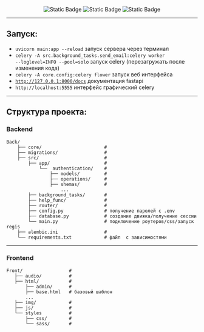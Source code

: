 <div align="center">

![Static Badge](https://img.shields.io/badge/python_3.10-%233776AB?logo=python&labelColor=grey)
![Static Badge](https://img.shields.io/badge/fastapi_0.108.0-%23009688?logo=fastapi&labelColor=grey)
![Static Badge](https://img.shields.io/badge/SQLAlchemy_2.0.25-%23D71F00?logo=sqlalchemy&labelColor=grey)

---
</div>  

## Запуск:
- <code>uvicorn main:app --reload</code> запуск сервера через терминал
- <code>celery -A src.background_tasks.send_email:celery worker --loglevel=INFO --pool=solo</code> запуск celery (перезагружать после изменения кода)
- <code>celery -A core.config:celery flower</code> запуск веб интерфейса
- <code>http://127.0.0.1:8000/docs</code> документация fastapi
- <code>http://localhost:5555</code> интерфейс графический celery
---

## Структура проекта:

### Backend

```
Back/
    ├── core/                       #
    ├── migrations/                 #
    ├── src/                        #
        ├── app/                    #
            └──  authentication/    #
                ├── models/         #
                ├── operations/     #
                ├── shemas/         #
                    ...
        ├── background_tasks/       #
        ├── help_func/              #
        ├── router/                 #
        ├── config.py               # получение паролей с .env
        ├── database.py             # создание движка/получение сессии
        └── main.py                 # подключение роутеров/css/запуск regis
    ├── alembic.ini                 #
    └── requirements.txt            # файл  с зависимостями
```

---

### Frontend

 ```
Front/                 #
    ├── audio/          #
    ├── html/           #
        ├── admin/      #
        ├── base.html   # базовый шаблон                                         
        ...
    ├── img/            #
    ├── js/             #
    └── styles          #
        ├── css/        #
        └── sass/       #
```